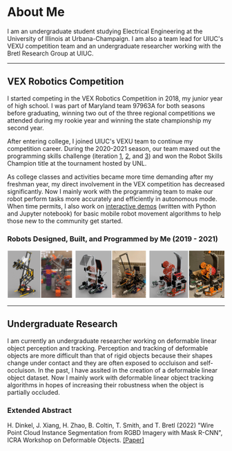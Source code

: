 # About Me

I am an undergraduate student studying Electrical Engineering at the University of Illinois at Urbana-Champaign. I am also a team lead for UIUC's VEXU competition team and an undergraduate researcher working with the Bretl Research Group at UIUC.

**********

## VEX Robotics Competition

I started competing in the VEX Robotics Competition in 2018, my junior year of high school. I was part of Maryland team 97963A for both seasons before graduating, winning two out of the three regional competitions we attended during my rookie year and winning the state championship my second year. 

After entering college, I joined UIUC's VEXU team to continue my competition career. During the 2020-2021 season, our team maxed out the programming skills challenge (iteration [1](https://youtu.be/lbfCjw0BKeE), [2](https://youtu.be/1y09uk4Njgk), and [3](https://youtu.be/Oa5fJqwaVGs)) and won the Robot Skills Champion title at the tournament hosted by UNL. 

As college classes and activities became more time demanding after my freshman year, my direct involvement in the VEX competition has decreased significantly. Now I mainly work with the programming team to make our robot perform tasks more accurately and efficiently in autonomous mode. When time permits, I also work on [interactive demos](https://github.com/ambulocetus18/vrc_demos) (written with Python and Jupyter notebook) for basic mobile robot movement algorithms to help those new to the community get started.

### Robots Designed, Built, and Programmed by Me (2019 - 2021)

![alt text](https://github.com/ambulocetus18/ambulocetus18/blob/main/all_bots.png)

**********

## Undergraduate Research

I am currently an undergraduate researcher working on deformable linear object perception and tracking. Perception and tracking of deformable objects are more difficult than that of rigid objects because their shapes change under contact and they are often exposed to occluison and self-occluison. In the past, I have assited in the creation of a deformable linear object dataset. Now I mainly work with deformable linear object tracking algorithms in hopes of increasing their robustness when the object is partially occluded. 

### Extended Abstract

H. Dinkel, J. Xiang, H. Zhao, B. Coltin, T. Smith, and T. Bretl (2022) "Wire Point Cloud Instance Segmentation from RGBD Imagery with Mask R-CNN", ICRA Workshop on Deformable Objects. [[Paper]](https://deformable-workshop.github.io/icra2022/spotlight/WDOICRA2022_08.pdf)

<!--
**ambulocetus18/ambulocetus18** is a ✨ _special_ ✨ repository because its `README.md` (this file) appears on your GitHub profile.

Here are some ideas to get you started:

- 🔭 I’m currently working on ...
- 🌱 I’m currently learning ...
- 👯 I’m looking to collaborate on ...
- 🤔 I’m looking for help with ...
- 💬 Ask me about ...
- 📫 How to reach me: ...
- 😄 Pronouns: ...
- ⚡ Fun fact: ...
-->

